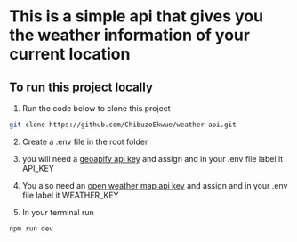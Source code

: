 # This is a simple api that gives you the weather information of your current location

## To run this project locally 

1) Run the code below to clone this project

```bash
git clone https://github.com/ChibuzoEkwue/weather-api.git
```

2) Create a .env file in the root folder

3) you will need a [geoapify api key](https://apidocs.geoapify.com/) and assign and in your .env file label it API_KEY

4) You also need an [open weather map api key](https://openweathermap.org/)  and assign and in your .env file label it WEATHER_KEY

5) In your terminal run 
```bash
npm run dev
```